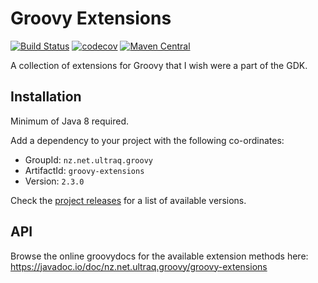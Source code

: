 
Groovy Extensions
=================

[![Build Status](https://github.com/ultraq/groovy-extensions/actions/workflows/build.yml/badge.svg)](https://github.com/ultraq/groovy-extensions/actions)
[![codecov](https://codecov.io/gh/ultraq/groovy-extensions/branch/main/graph/badge.svg?token=IIV5XF3B1L)](https://codecov.io/gh/ultraq/groovy-extensions)
[![Maven Central](https://img.shields.io/maven-central/v/nz.net.ultraq.groovy/groovy-extensions.svg?maxAge=3600)](http://search.maven.org/#search|ga|1|g%3A%22nz.net.ultraq.groovy%22%20AND%20a%3A%22groovy-extensions%22)

A collection of extensions for Groovy that I wish were a part of the GDK.


Installation
------------

Minimum of Java 8 required.

Add a dependency to your project with the following co-ordinates:

 - GroupId: `nz.net.ultraq.groovy`
 - ArtifactId: `groovy-extensions`
 - Version: `2.3.0`

Check the [project releases](https://github.com/ultraq/groovy-extensions/releases)
for a list of available versions.


API
---

Browse the online groovydocs for the available extension methods here:
https://javadoc.io/doc/nz.net.ultraq.groovy/groovy-extensions
